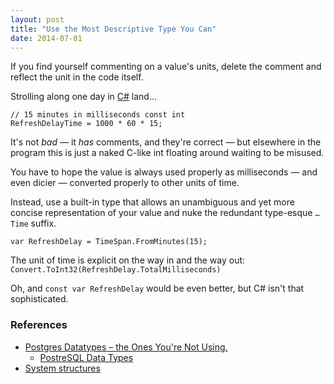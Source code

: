 ```yaml
---
layout: post
title: "Use the Most Descriptive Type You Can"
date: 2014-07-01
---
```


If you find yourself commenting on a value's units, delete the comment and reflect the unit in the code itself.

Strolling along one day in <a href="http://en.wikipedia.org/wiki/C_Sharp_(programming_language)">C#</a> land&hellip;

<code style="white-space:pre">// 15 minutes in milliseconds
const int RefreshDelayTime = 1000 * 60 * 15;
</code>

It's not <em>bad</em> &mdash; it <em>has</em> comments, and they're correct &mdash; but elsewhere in the program this is just a naked C-like int floating around waiting to be misused.
<p>
You have to hope the value is always used properly as milliseconds &mdash; and even dicier &mdash; converted properly to other units of time.

<p>

Instead, use a built-in type that allows an unambiguous and yet more concise representation of your value and nuke the redundant type-esque <code>&hellip;Time</code> suffix.

<p>
<code>var RefreshDelay = TimeSpan.FromMinutes(15);</code>
</p>

The unit of time is explicit on the way in and the way out: <code>Convert.ToInt32(RefreshDelay.TotalMilliseconds)</code>

Oh, and <code>const var RefreshDelay</code> would be even better, but C# isn't that sophisticated.


<h3>References</h3>
<ul>
    <li><a href="http://www.craigkerstiens.com/2014/05/07/Postgres-datatypes-the-ones-youre-not-using/">Postgres Datatypes – the Ones You're Not Using.</a>
    <ul>
        <li><a href="http://www.postgresql.org/docs/8.4/static/datatype.html">PostreSQL Data Types</a>
    </ul>
    <li><a href="http://msdn.microsoft.com/en-us/library/system.aspx#Structures">System structures</a>
</ul>
